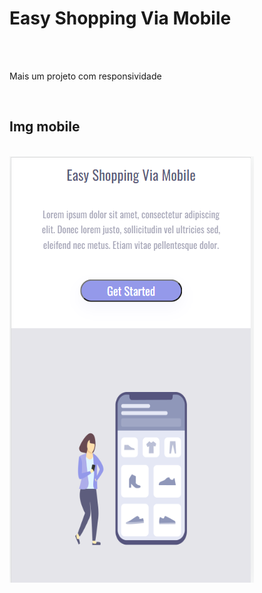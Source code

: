 <h1> Easy Shopping Via Mobile </h1>
<br>
<br>
<p> Mais um projeto com responsividade </p>
<br>
<h2> Img mobile</h2>
<br>
<img src="https://github.com/Carlosprogramador84/projeto-shopping/blob/master/mobile.png?raw=true"/>
<br>
<br>
